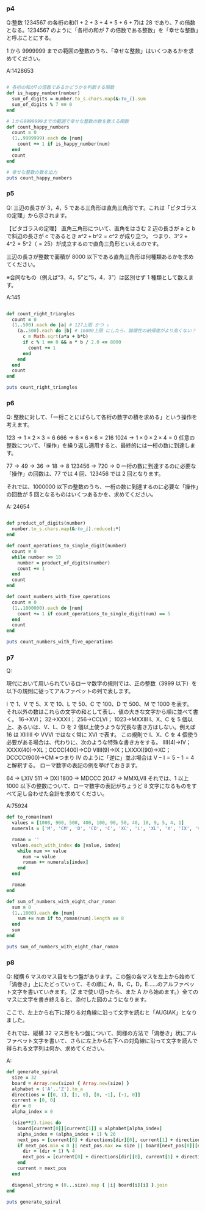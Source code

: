 ### p4

Q:整数 1234567 の各桁の和(1 + 2 + 3 + 4 + 5 + 6 + 7)は 28 であり、7 の倍数となる。1234567 のように「各桁の和が 7 の倍数である整数」を「幸せな整数」と呼ぶことにする。

1 から 9999999 までの範囲の整数のうち、「幸せな整数」はいくつあるかを求めてください。

A:1428653

```Ruby

# 各桁の和が7の倍数であるかどうかを判断する関数
def is_happy_number(number)
  sum_of_digits = number.to_s.chars.map(&:to_i).sum
  sum_of_digits % 7 == 0
end

# 1から9999999までの範囲で幸せな整数の数を数える関数
def count_happy_numbers
  count = 0
  (1..9999999).each do |num|
    count += 1 if is_happy_number(num)
  end
  count
end

# 幸せな整数の数を出力
puts count_happy_numbers
```

### p5

Q: 三辺の長さが 3，4，5 である三角形は直角三角形です。これは「ピタゴラスの定理」から示されます。

【ピタゴラスの定理】
直角三角形について、直角をはさむ 2 辺の長さが a と b で斜辺の長さが c であるとき a^2 + b^2 = c^2 が成り立つ。
つまり、3^2 + 4^2 = 5^2（ = 25）が成立するので直角三角形といえるのです。

三辺の長さが整数で面積が 8000 以下である直角三角形は何種類あるかを求めてください。

※合同なもの（例えば“3，4，5”と“5，4，3”）は区別せず 1 種類として数えます。

A:145

```Ruby

def count_right_triangles
  count = 0
  (1..500).each do |a| # 127上限 かつ ↓
    (a..500).each do |b| # 16000上限 にしたら、論理性の納得度がより高くない？
      c = Math.sqrt(a*a + b*b)
      if c % 1 == 0 && a * b / 2.0 <= 8000
        count += 1
      end
    end
  end
  count
end

puts count_right_triangles
```

### p6

Q:
整数に対して、「一桁ことにばらして各桁の数字の積を求める」という操作を考えます。

123 → 1 × 2 × 3 = 6
666 → 6 × 6 × 6 = 216
1024 → 1 × 0 × 2 × 4 = 0
任意の整数について、「操作」を繰り返し適用すると、最終的には一桁の数に到達します。

77 → 49 → 36 → 18 → 8
123456 → 720 → 0
一桁の数に到達するのに必要な「操作」の回数は、77 では 4 回、123456 では 2 回となります。

それでは、1000000 以下の整数のうち、一桁の数に到達するのに必要な「操作」の回数が 5 回となるものはいくつあるかを、求めてください。

A: 24654

```Ruby

def product_of_digits(number)
  number.to_s.chars.map(&:to_i).reduce(:*)
end

def count_operations_to_single_digit(number)
  count = 0
  while number >= 10
    number = product_of_digits(number)
    count += 1
  end
  count
end

def count_numbers_with_five_operations
  count = 0
  (1..1000000).each do |num|
    count += 1 if count_operations_to_single_digit(num) == 5
  end
  count
end

puts count_numbers_with_five_operations

```

### p7

Q:

現代において用いられているローマ数字の規則では、正の整数（3999 以下）を以下の規則に従ってアルファベットの列で表します。

I で 1、V で 5、X で 10、L で 50、C で 100、D で 500、M で 1000 を表す。
それ以外の数はこれらの文字の和として表し、値の大きな文字から順に並べて書く。
16→XVI； 32→XXXII； 256→CCLVI； 1023→MXXIII
I、X、C を 5 個以上、あるいは、V、L、D を 2 個以上使うような冗長な書き方はしない。例えば 16 は XIIIIII や VVVI ではなく常に XVI で表す。
この規則で I、X、C を 4 個使う必要がある場合は、代わりに、次のような特殊な書き方をする。
IIII(4)→IV；XXXX(40)→XL；CCCC(400)→CD
VIIII(9)→IX；LXXXX(90)→XC；DCCCC(900)→CM
※つまり IV のように「逆に」並ぶ場合は V − I = 5 − 1 = 4 と解釈する。
ローマ数字の表記の例を挙げておきます。

64 → LXIV
511 → DXI
1800 → MDCCC
2047 → MMXLVII
それでは、1 以上 1000 以下の整数について、ローマ数字の表記がちょうど 8 文字になるものをすべて足し合わせた合計を求めてください。

A:75924

```Ruby
def to_roman(num)
  values = [1000, 900, 500, 400, 100, 90, 50, 40, 10, 9, 5, 4, 1]
  numerals = ['M', 'CM', 'D', 'CD', 'C', 'XC', 'L', 'XL', 'X', 'IX', 'V', 'IV', 'I']

  roman = ''
  values.each_with_index do |value, index|
    while num >= value
      num -= value
      roman += numerals[index]
    end
  end

  roman
end

def sum_of_numbers_with_eight_char_roman
  sum = 0
  (1..1000).each do |num|
    sum += num if to_roman(num).length == 8
  end
  sum
end

puts sum_of_numbers_with_eight_char_roman
```

### p8

Q:
縦横 6 マスのマス目をもつ盤があります。この盤の各マスを左上から始めて「渦巻き」上にたどっていって、その順に A，B，C，D，E……のアルファベット文字を書いていきます。（Z まで使い切ったら、また A から始めます。）全てのマスに文字を書き終えると、添付した図のようになります。

ここで、左上から右下に降りる対角線に沿って文字を読むと「AUGIAK」となりました。

それでは、縦横 32 マス目をもつ盤について、同様の方法で「渦巻き」状にアルファベット文字を書いて、さらに左上から右下への対角線に沿って文字を読んで得られる文字列は何か、求めてください。

A:

```Ruby
def generate_spiral
  size = 32
  board = Array.new(size) { Array.new(size) }
  alphabet = ('A'..'Z').to_a
  directions = [[0, 1], [1, 0], [0, -1], [-1, 0]]
  current = [0, 0]
  dir = 0
  alpha_index = 0

  (size**2).times do
    board[current[0]][current[1]] = alphabet[alpha_index]
    alpha_index = (alpha_index + 1) % 26
    next_pos = [current[0] + directions[dir][0], current[1] + directions[dir][1]]
    if next_pos.min < 0 || next_pos.max >= size || board[next_pos[0]][next_pos[1]]
      dir = (dir + 1) % 4
      next_pos = [current[0] + directions[dir][0], current[1] + directions[dir][1]]
    end
    current = next_pos
  end

  diagonal_string = (0...size).map { |i| board[i][i] }.join
end

puts generate_spiral

```
